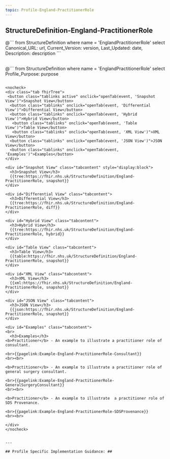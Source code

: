 ```yaml
---
topic: Profile-England-PractitionerRole
---
```


## StructureDefinition-England-PractitionerRole

<div id="transpose">
@```
from
	StructureDefinition
where
	name = 'EnglandPractitionerRole'
select
	Canonical_URL: url,
  Current_Version: version,
  Last_Updated: date,
	Description: description
```
</div>
<br>

@```
from
	StructureDefinition
where
	name = 'EnglandPractitionerRole'
select
	Profile_Purpose: purpose
```

<nocheck>
<div class="tab fhirTree">
 <button class="tablinks active" onclick="openTab(event, 'Snapshot View')">Snapshot View</button>
  <button class="tablinks" onclick="openTab(event, 'Differential View')">Differential View</button>
  <button class="tablinks" onclick="openTab(event, 'Hybrid View')">Hybrid View</button>
   <button class="tablinks" onclick="openTab(event, 'Table View')">Table View</button>
   <button class="tablinks" onclick="openTab(event, 'XML View')">XML View</button>
  <button class="tablinks" onclick="openTab(event, 'JSON View')">JSON View</button>
  <button class="tablinks" onclick="openTab(event, 'Examples')">Examples</button>
</div>

<div id="Snapshot View" class="tabcontent" style="display:block">
  <h3>Snapshot View</h3>
  {{tree:https://fhir.nhs.uk/StructureDefinition/England-PractitionerRole, snapshot}}
</div>

<div id="Differential View" class="tabcontent">
  <h3>Differential View</h3>
  {{tree:https://fhir.nhs.uk/StructureDefinition/England-PractitionerRole, diff}}
</div>

<div id="Hybrid View" class="tabcontent">
  <h3>Hybrid View</h3>
  {{tree:https://fhir.nhs.uk/StructureDefinition/England-PractitionerRole, hybrid}}
</div>

<div id="Table View" class="tabcontent">
  <h3>Table View</h3>
  {{table:https://fhir.nhs.uk/StructureDefinition/England-PractitionerRole, snapshot}}
</div>

<div id="XML View" class="tabcontent">
  <h3>XML View</h3>
  {{xml:https://fhir.nhs.uk/StructureDefinition/England-PractitionerRole, snapshot}}
</div>

<div id="JSON View" class="tabcontent">
  <h3>JSON View</h3>
  {{json:https://fhir.nhs.uk/StructureDefinition/England-PractitionerRole, snapshot}}
</div>

<div id="Examples" class="tabcontent">
<br>
  <h3>Examples</h3>
<b>Practitioner</b> - An example to illustrate a practitioner role of consultant.

<br>{{pagelink:Example-England-PractitionerRole-Consultant}}
<br><br>

<b>Practitioner</b> - An example to illustrate a practitioner role of general surgery consultant.

<br>{{pagelink:Example-England-PractitionerRole-GeneralSurgeryConsultant}}
<br><br>

<b>Practitioner</b> - An example to illustrate  a practitioner role of SDS Provenance.

<br>{{pagelink:Example-England-PractitionerRole-SDSProvenance}}
<br><br>

</div>
</nocheck>


---

## Profile Specific Implementation Guidance: ##

